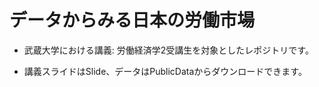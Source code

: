 # データからみる日本の労働市場

- 武蔵大学における講義: 労働経済学2受講生を対象としたレポジトリです。

- 講義スライドはSlide、データはPublicDataからダウンロードできます。
